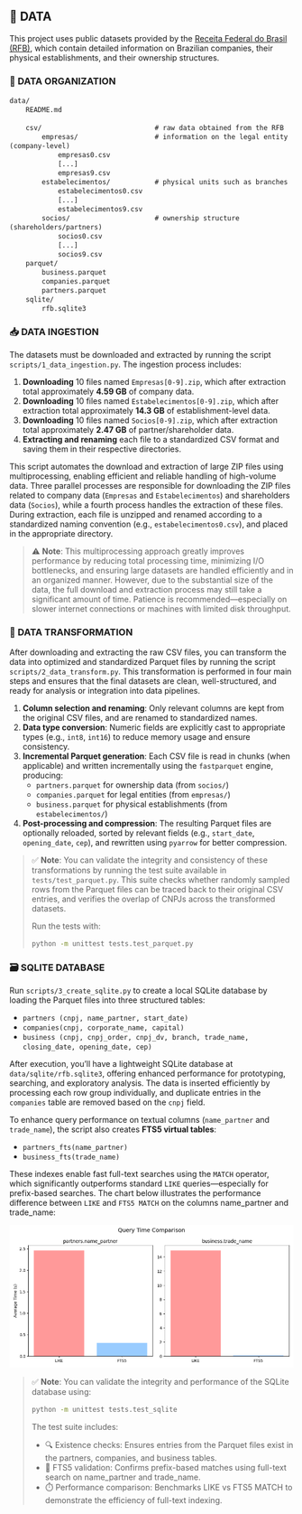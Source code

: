 ## 📁 DATA

This project uses public datasets provided by the [Receita Federal do Brasil (RFB)](https://arquivos.receitafederal.gov.br/dados/cnpj/dados_abertos_cnpj/), which contain detailed information on Brazilian companies, their physical establishments, and their ownership structures.

### 📂 DATA ORGANIZATION

```
data/
    README.md

    csv/                            # raw data obtained from the RFB
        empresas/                   # information on the legal entity (company-level)
            empresas0.csv
            [...]
            empresas9.csv
        estabelecimentos/           # physical units such as branches
            estabelecimentos0.csv
            [...]
            estabelecimentos9.csv
        socios/                     # ownership structure (shareholders/partners)
            socios0.csv
            [...]
            socios9.csv
    parquet/
        business.parquet
        companies.parquet
        partners.parquet
    sqlite/
        rfb.sqlite3
```

### 📥 DATA INGESTION

The datasets must be downloaded and extracted by running the script `scripts/1_data_ingestion.py`. The ingestion process includes:

1. **Downloading** 10 files named `Empresas[0-9].zip`, which after extraction total approximately **4.59 GB** of company data.
2. **Downloading** 10 files named `Estabelecimentos[0-9].zip`, which after extraction total approximately **14.3 GB** of establishment-level data.
3. **Downloading** 10 files named `Socios[0-9].zip`, which after extraction total approximately **2.47 GB** of partner/shareholder data.
4. **Extracting and renaming** each file to a standardized CSV format and saving them in their respective directories.

This script automates the download and extraction of large ZIP files using multiprocessing, enabling efficient and reliable handling of high-volume data. Three parallel processes are responsible for downloading the ZIP files related to company data (`Empresas` and `Estabelecimentos`) and shareholders data (`Socios`), while a fourth process handles the extraction of these files. During extraction, each file is unzipped and renamed according to a standardized naming convention (e.g., `estabelecimentos0.csv`), and placed in the appropriate directory.

> ⚠️ **Note**: This multiprocessing approach greatly improves performance by reducing total processing time, minimizing I/O bottlenecks, and ensuring large datasets are handled efficiently and in an organized manner. However, due to the substantial size of the data, the full download and extraction process may still take a significant amount of time. Patience is recommended—especially on slower internet connections or machines with limited disk throughput.

### 🔄 DATA TRANSFORMATION

After downloading and extracting the raw CSV files, you can transform the data into optimized and standardized Parquet files by running the script `scripts/2_data_transform.py`. This transformation is performed in four main steps and ensures that the final datasets are clean, well-structured, and ready for analysis or integration into data pipelines.

1. **Column selection and renaming**: Only relevant columns are kept from the original CSV files, and are renamed to standardized names.
2. **Data type conversion**: Numeric fields are explicitly cast to appropriate types (e.g., `int8`, `int16`) to reduce memory usage and ensure consistency.
3. **Incremental Parquet generation**: Each CSV file is read in chunks (when applicable) and written incrementally using the `fastparquet` engine, producing:
   - `partners.parquet` for ownership data (from `socios/`)
   - `companies.parquet` for legal entities (from `empresas/`)
   - `business.parquet` for physical establishments (from `estabelecimentos/`)
4. **Post-processing and compression**: The resulting Parquet files are optionally reloaded, sorted by relevant fields (e.g., `start_date`, `opening_date`, `cep`), and rewritten using `pyarrow` for better compression.

> ✅ **Note**: You can validate the integrity and consistency of these transformations by running the test suite available in `tests/test_parquet.py`. This suite checks whether randomly sampled rows from the Parquet files can be traced back to their original CSV entries, and verifies the overlap of CNPJs across the transformed datasets.
>
> Run the tests with:
> 
>```bash
>python -m unittest tests.test_parquet.py
>```

### 🗃️ SQLITE DATABASE

Run `scripts/3_create_sqlite.py` to create a local SQLite database by loading the Parquet files into three structured tables:

- `partners (cnpj, name_partner, start_date)`
- `companies(cnpj, corporate_name, capital)`
- `business (cnpj, cnpj_order, cnpj_dv, branch, trade_name, closing_date, opening_date, cep)`

After execution, you’ll have a lightweight SQLite database at `data/sqlite/rfb.sqlite3`, offering enhanced performance for prototyping, searching, and exploratory analysis. The data is inserted efficiently by processing each row group individually, and duplicate entries in the `companies` table are removed based on the `cnpj` field.

To enhance query performance on textual columns (`name_partner` and `trade_name`), the script also creates **FTS5 virtual tables**:

- `partners_fts(name_partner)`
- `business_fts(trade_name)`

These indexes enable fast full-text searches using the `MATCH` operator, which significantly outperforms standard `LIKE` queries—especially for prefix-based searches. The chart below illustrates the performance difference between `LIKE` and `FTS5 MATCH` on the columns name_partner and trade_name:

![FTS5 vs LIKE performance](https://github.com/filipemedeiross/company_shareholder_based_clustering/blob/main/docs/tfs5/fts5_vs_like.png?raw=true)

> ✅ **Note**: You can validate the integrity and performance of the SQLite database using:
>
>```bash
>python -m unittest tests.test_sqlite
>```
>
> The test suite includes:
>
> - 🔍 Existence checks: Ensures entries from the Parquet files exist in the partners, companies, and business tables.
> - 🔎 FTS5 validation: Confirms prefix-based matches using full-text search on name_partner and trade_name.
> - ⏱️ Performance comparison: Benchmarks LIKE vs FTS5 MATCH to demonstrate the efficiency of full-text indexing.
